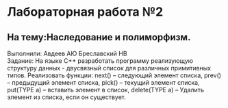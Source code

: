 # Лабораторная работа №2
## На тему:Наследование и полиморфизм.
Выполнили: Авдеев АЮ
           Бреславский НВ  
Задание: На языке С++ разработать программу реализующую структуру данных - двусвязный список для различных примитивных типов. 
Реализовать функции: 
next() – следующий элемент списка, 
prev() – предыдущий элемент списка, 
pick() – текущий элемент списка, 
put(TYPE a) – вставить элемент в список, 
delete(TYPE a) – Удалить элемент из списка, если он существует.
